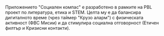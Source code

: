 Приложението "Социален компас" е разработено в рамките на PBL проект по литература, етика и STEM. Целта му е да балансира дигиталното време (чрез таймер "Крузо аларм") с физическата активност (ФВС Мисии) и да стимулира социална отговорност (Етичен филтър и Кризисни контакти).
